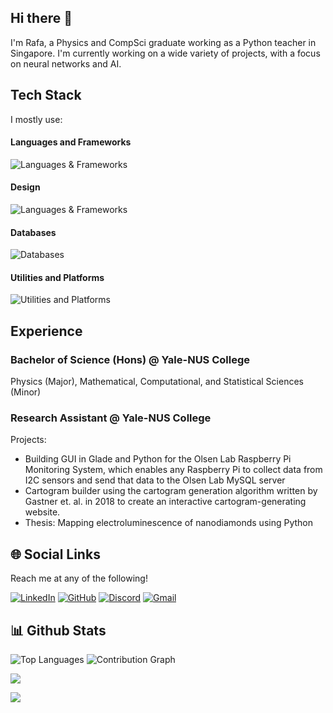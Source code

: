 ## Hi there 👋

I'm Rafa, a Physics and CompSci graduate working as a Python teacher in Singapore. I'm currently working on a wide variety of projects, with a focus on neural networks and AI.

## Tech Stack

I mostly use:

#### Languages and Frameworks

<img src="https://skillicons.dev/icons?i=py,r,ocaml,matlab,md,docker" alt="Languages & Frameworks" />

#### Design
<img src="https://skillicons.dev/icons?i=js,html,css" alt="Languages & Frameworks" />

#### Databases

<img src="https://skillicons.dev/icons?i=mysql,sqlite" alt="Databases" />

#### Utilities and Platforms

<img src="https://skillicons.dev/icons?i=git,github,gitlab" alt="Utilities and Platforms" />


## Experience

### Bachelor of Science (Hons) @ Yale-NUS College

Physics (Major), Mathematical, Computational, and Statistical Sciences (Minor)

### Research Assistant @ Yale-NUS College 

Projects:

- Building GUI in Glade and Python for the Olsen Lab Raspberry Pi Monitoring System, which enables any Raspberry Pi to collect data from I2C sensors and send that data to the Olsen Lab MySQL server
- Cartogram builder using the cartogram generation algorithm written by Gastner et. al. in 2018 to create an interactive cartogram-generating website.
- Thesis: Mapping electroluminescence of nanodiamonds using Python

<h2>🌐 Social Links</h2>

Reach me at any of the following!
  
[![LinkedIn](https://img.shields.io/badge/LinkedIn-0077B5?style=for-the-badge&logo=linkedin&logoColor=white)](https://www.linkedin.com/in/raphael-romasanta/)
[![GitHub](https://img.shields.io/badge/GitHub-100000?style=for-the-badge&logo=github&logoColor=white)](https://github.com/riff-raff-17)
[![Discord](https://img.shields.io/badge/Discord-%235865F2.svg?style=for-the-badge&logo=discord&logoColor=white)](https://discord.com/users/karateCat_)
[![Gmail](https://img.shields.io/badge/Gmail-D14836?style=for-the-badge&logo=gmail&logoColor=white)](mailto:rafalr522@gmail.com)


## 📊 Github Stats

<img src="https://github-readme-stats.vercel.app/api/top-langs/?username=riff-raff-17&layout=compact&theme=tokyonight&hide_border=true&locale=en" alt="Top Languages" />

<img src="https://github-readme-activity-graph.vercel.app/graph?username=riff-raff-17&theme=tokyo-night&hide_border=true" alt="Contribution Graph" />

![](https://github-profile-summary-cards.vercel.app/api/cards/profile-details?username=riff-raff-17&theme=github_dark)

![](https://github-profile-summary-cards.vercel.app/api/cards/productive-time?username=riff-raff-17&theme=github_dark)



<!--
**riff-raff-17/riff-raff-17** is a ✨ _special_ ✨ repository because its `README.md` (this file) appears on your GitHub profile.

Here are some ideas to get you started:

- 🔭 I’m currently working on ...
- 🌱 I’m currently learning ...
- 👯 I’m looking to collaborate on ...
- 🤔 I’m looking for help with ...
- 💬 Ask me about ...
- 📫 How to reach me: ...
- 😄 Pronouns: ...
- ⚡ Fun fact: ...
-->
